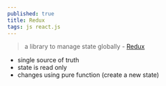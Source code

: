 ```yaml
---
published: true
title: Redux
tags: js react.js
---
```

> a library to manage state globally - [Redux](https://redux.js.org/)

- single source of truth
- state is read only
- changes using pure function (create a new state)
